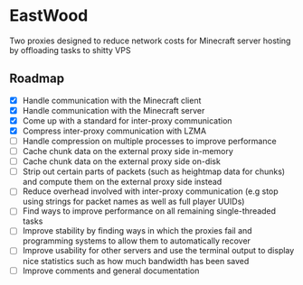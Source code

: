 # EastWood
Two proxies designed to reduce network costs for Minecraft server hosting by offloading tasks to shitty VPS

## Roadmap

* [x] Handle communication with the Minecraft client
* [x] Handle communication with the Minecraft server
* [x] Come up with a standard for inter-proxy communication
* [x] Compress inter-proxy communication with LZMA
* [ ] Handle compression on multiple processes to improve performance
* [ ] Cache chunk data on the external proxy side in-memory
* [ ] Cache chunk data on the external proxy side on-disk
* [ ] Strip out certain parts of packets (such as heightmap data for chunks) and compute them on the external proxy side instead
* [ ] Reduce overhead involved with inter-proxy communication (e.g stop using strings for packet names as well as full player UUIDs)
* [ ] Find ways to improve performance on all remaining single-threaded tasks
* [ ] Improve stability by finding ways in which the proxies fail and programming systems to allow them to automatically recover
* [ ] Improve usability for other servers and use the terminal output to display nice statistics such as how much bandwidth has been saved
* [ ] Improve comments and general documentation
